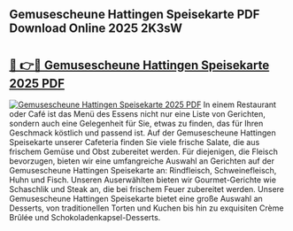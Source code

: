 ## Gemusescheune Hattingen Speisekarte PDF Download Online 2025 2K3sW

# <h2><a href="http://gc73pit.nevu.top/?p=Gemusescheune+Hattingen+Speisekarte">🔗 👉🔴 Gemusescheune Hattingen Speisekarte 2025 PDF</a></h2>

[![Gemusescheune Hattingen Speisekarte 2025 PDF](https://i.imgur.com/dBaPXMq.png)](http://gc73pit.nevu.top/?p=Gemusescheune+Hattingen+Speisekarte)
In einem Restaurant oder Café ist das Menü des Essens nicht nur eine Liste von Gerichten, sondern auch eine Gelegenheit für Sie, etwas zu finden, das für Ihren Geschmack köstlich und passend ist. Auf der Gemusescheune Hattingen Speisekarte unserer Cafeteria finden Sie viele frische Salate, die aus frischem Gemüse und Obst zubereitet werden. Für diejenigen, die Fleisch bevorzugen, bieten wir eine umfangreiche Auswahl an Gerichten auf der Gemusescheune Hattingen Speisekarte an: Rindfleisch, Schweinefleisch, Huhn und Fisch. Unseren Auserwählten bieten wir Gourmet-Gerichte wie Schaschlik und Steak an, die bei frischem Feuer zubereitet werden. Unsere Gemusescheune Hattingen Speisekarte bietet eine große Auswahl an Desserts, von traditionellen Torten und Kuchen bis hin zu exquisiten Crème Brûlée und Schokoladenkapsel-Desserts.
